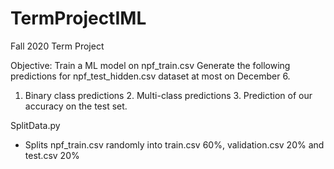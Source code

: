 # TermProjectIML
 Fall 2020 Term Project
 
 Objective:
 Train a ML model on npf_train.csv
 Generate the following predictions for npf_test_hidden.csv dataset at most on December 6. 
 
  1. Binary class predictions
	 2. Multi-class predictions
	 3. Prediction of our accuracy on the test set.


SplitData.py

  - Splits npf_train.csv randomly into train.csv 60%, validation.csv 20% and test.csv 20%
